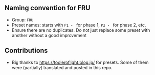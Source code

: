 ## Naming convention for FRU
- Group: `FRU`
- Preset names: starts with `P1 - ` for phase 1, `P2 - ` for phase 2, etc.
- Ensure there are no duplicates. Do not just replace some preset with another without a good improvement

## Contributions
- Big thanks to https://tooleroflight.blog.jp/ for presets. Some of them were (partially) translated and posted in this repo.
